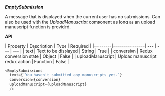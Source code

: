 ***EmptySubmission***

A message that is displayed when the current user has no submissions. Can also be used with the *UploadManuscript* component as long as an upload manuscript function is provided.

**API**

| Property  | Description | Type | Required |
|---------|----------------| --- | --- | --- |
|  text | Text to be displayed | String | True |
| conversion | Redux conversion state | Object | False |
| uploadManuscript | Upload manuscript redux action | Function | False |

```js
<EmptySubmissions
  text={`You haven't submitted any manuscripts yet.`}
  conversion={conversion}
  uploadManuscript={uploadManuscript}
  />
```
